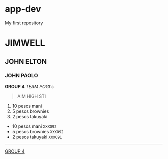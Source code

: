 # app-dev
My first repository
# JIMWELL
## JOHN ELTON
### JOHN PAOLO
**GROUP 4**
*TEAM POGI's*
>AIM HIGH STI
1. 10 pesos mani
2. 5 pesos brownies
3. 2 pesos takuyaki
- 10 pesos mani
`XXXO92`
- 5 pesos brownies
`XXXO92`
- 2 pesos takuyaki
`XXXO91`
---
[GROUP 4](https://www.example.com)
